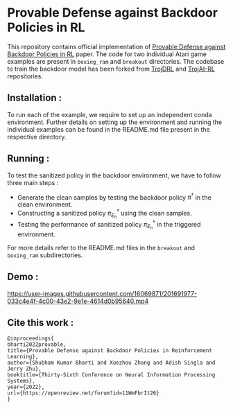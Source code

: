 # Provable Defense against Backdoor Policies in RL
This repository contains official implementation of [Provable Defense against Backdoor Policies in RL](https://openreview.net/forum?id=11WmFbrIt26) paper. The code for two individual Atari game examples are present in ```boxing_ram``` and ```breakout``` directories. The codebase to train the backdoor model has been forked from [TrojDRL](https://github.com/pkiourti/rl_backdoor.git) and [TrojAI-RL](https://github.com/trojai/trojai_rl.git) repositories.


## Installation :
To run each of the example, we require to set up an independent conda environment. Further details on setting up the environment and running the individual examples can be found in the README.md file present in the respective directory.


## Running :
To test the sanitized policy in the backdoor environment, we have to follow three main steps :
- Generate the clean samples by testing the backdoor policy $\pi^\dagger$ in the clean environment.
- Constructing a sanitized policy $\pi^\dagger_{E_n}$ using the clean samples.
- Testing the performance of sanitized policy $\pi^\dagger_{E_n}$ in the triggered environment.

For more details refer to the README.md files in the ```breakout``` and ```boxing_ram``` subdirectories. 

## Demo :
https://user-images.githubusercontent.com/16069871/201691977-033c4e4f-4c00-43e2-9e1e-4614d0b95640.mp4

## Cite this work :
```
@inproceedings{
bharti2022provable,
title={Provable Defense against Backdoor Policies in Reinforcement Learning},
author={Shubham Kumar Bharti and Xuezhou Zhang and Adish Singla and Jerry Zhu},
booktitle={Thirty-Sixth Conference on Neural Information Processing Systems},
year={2022},
url={https://openreview.net/forum?id=11WmFbrIt26}
}
```

